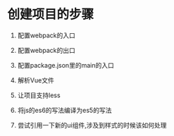 # 创建项目的步骤

1. 配置webpack的入口

2. 配置webpack的出口

3. 配置package.json里的main的入口

3. 解析Vue文件

4. 让项目支持less

5. 将js的es6的写法编译为es5的写法

6. 尝试引用一下新的ui组件,涉及到样式的时候该如何处理

